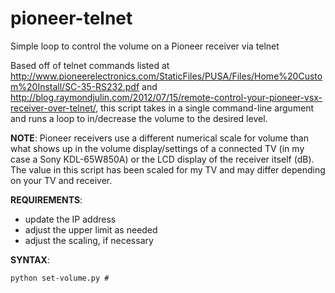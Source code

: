 # pioneer-telnet
Simple loop to control the volume on a Pioneer receiver via telnet

Based off of telnet commands listed at http://www.pioneerelectronics.com/StaticFiles/PUSA/Files/Home%20Custom%20Install/SC-35-RS232.pdf and http://blog.raymondjulin.com/2012/07/15/remote-control-your-pioneer-vsx-receiver-over-telnet/, this script takes in a single command-line argument and runs a loop to in/decrease the volume to the desired level.

**NOTE**: Pioneer receivers use a different numerical scale for volume than what shows up in the volume display/settings of a connected TV (in my case a Sony KDL-65W850A) or the LCD display of the receiver itself (dB). The value in this script has been scaled for my TV and may differ depending on your TV and receiver.

**REQUIREMENTS**:
- update the IP address
- adjust the upper limit as needed
- adjust the scaling, if necessary

**SYNTAX**: 
```
python set-volume.py #
```
